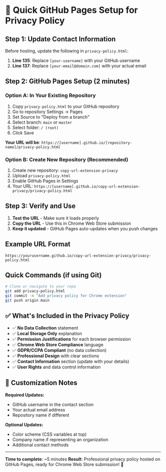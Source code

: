 # 🚀 Quick GitHub Pages Setup for Privacy Policy

## Step 1: Update Contact Information
Before hosting, update the following in `privacy-policy.html`:

1. **Line 135**: Replace `[your-username]` with your GitHub username
2. **Line 137**: Replace `[your-email@domain.com]` with your actual email

## Step 2: GitHub Pages Setup (2 minutes)

### Option A: In Your Existing Repository
1. Copy `privacy-policy.html` to your GitHub repository
2. Go to repository Settings → Pages
3. Set Source to "Deploy from a branch"
4. Select branch: `main` or `master`
5. Select folder: `/ (root)`
6. Click Save

**Your URL will be**: `https://[username].github.io/[repository-name]/privacy-policy.html`

### Option B: Create New Repository (Recommended)
1. Create new repository: `copy-url-extension-privacy`
2. Upload `privacy-policy.html`
3. Enable GitHub Pages in Settings
4. Your URL: `https://[username].github.io/copy-url-extension-privacy/privacy-policy.html`

## Step 3: Verify and Use

1. **Test the URL** - Make sure it loads properly
2. **Copy the URL** - Use this in Chrome Web Store submission
3. **Keep it updated** - GitHub Pages auto-updates when you push changes

## Example URL Format
```
https://yourusername.github.io/copy-url-extension-privacy/privacy-policy.html
```

## Quick Commands (if using Git)
```bash
# Clone or navigate to your repo
git add privacy-policy.html
git commit -m "Add privacy policy for Chrome extension"
git push origin main
```

## ✅ What's Included in the Privacy Policy

- ✅ **No Data Collection** statement
- ✅ **Local Storage Only** explanation
- ✅ **Permission Justifications** for each browser permission
- ✅ **Chrome Web Store Compliance** language
- ✅ **GDPR/CCPA Compliant** (no data collection)
- ✅ **Professional Design** with clear sections
- ✅ **Contact Information** section (update with your details)
- ✅ **User Rights** and data control information

## 🔧 Customization Notes

**Required Updates:**
- GitHub username in the contact section
- Your actual email address
- Repository name if different

**Optional Updates:**
- Color scheme (CSS variables at top)
- Company name if representing an organization
- Additional contact methods

---

**Time to complete**: ~5 minutes
**Result**: Professional privacy policy hosted on GitHub Pages, ready for Chrome Web Store submission! 🎉
